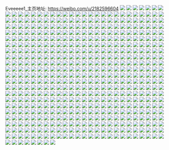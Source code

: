Eveeeee1_主页地址: https://weibo.com/u/2182596604 
![](https://wx4.sinaimg.cn/mw2000/8217c7fcly1h9bpqhl9b9j22c0340u0x.jpg) 
![](https://wx4.sinaimg.cn/mw2000/8217c7fcly1h9bpqik2ogj22c0340hdw.jpg) 
![](https://wx4.sinaimg.cn/mw2000/8217c7fcly1h9bpqje94xj22c0340hdu.jpg) 
![](https://wx4.sinaimg.cn/mw2000/8217c7fcly1h9bpqjxr5aj22c0340kjl.jpg) 
![](https://wx4.sinaimg.cn/mw2000/8217c7fcly1h9bpql15hfj22c0340kjm.jpg) 
![](https://wx4.sinaimg.cn/mw2000/8217c7fcly1h9bpqlycb2j22c0340x6r.jpg) 
![](https://wx4.sinaimg.cn/mw2000/8217c7fcly1h9bpqnger8j22c0340kjp.jpg) 
![](https://wx4.sinaimg.cn/mw2000/8217c7fcly1h9bpqgu8w3j22c0340e82.jpg) 
![](https://wx4.sinaimg.cn/mw2000/8217c7fcly1h9bpqpde6kj22c0340npg.jpg) 
![](https://wx4.sinaimg.cn/mw2000/8217c7fcly1h8xsd39icij22c03404qs.jpg) 
![](https://wx4.sinaimg.cn/mw2000/8217c7fcly1h8xsd6z6n9j22c0340npf.jpg) 
![](https://wx4.sinaimg.cn/mw2000/8217c7fcly1h8xsd4ipt0j22c0340kjo.jpg) 
![](https://wx4.sinaimg.cn/mw2000/8217c7fcly1h8xsd0roz1j22c0340hdv.jpg) 
![](https://wx4.sinaimg.cn/mw2000/8217c7fcly1h8xsd5sv76j22c0340b2c.jpg) 
![](https://wx4.sinaimg.cn/mw2000/8217c7fcly1h8xsd91x4xj22c0340x6r.jpg) 
![](https://wx4.sinaimg.cn/mw2000/8217c7fcly1h8xsdbntwzj22c0340b2b.jpg) 
![](https://wx4.sinaimg.cn/mw2000/8217c7fcly1h8xsdcj7soj22c03404qr.jpg) 
![](https://wx4.sinaimg.cn/mw2000/8217c7fcly1h8xsdafbftj22c0340qv7.jpg) 
![](https://wx4.sinaimg.cn/mw2000/8217c7fcly1h8tax6bm6tj21kw2dcnpd.jpg) 
![](https://wx4.sinaimg.cn/mw2000/8217c7fcly1h8r1m1dzt7j22c0340hdv.jpg) 
![](https://wx4.sinaimg.cn/mw2000/8217c7fcly1h8r1m2ocq4j22c0340hdv.jpg) 
![](https://wx4.sinaimg.cn/mw2000/8217c7fcly1h8r1m3ti0bj22c0340qv7.jpg) 
![](https://wx4.sinaimg.cn/mw2000/8217c7fcly1h8r1m5kt23j22c0340e83.jpg) 
![](https://wx4.sinaimg.cn/mw2000/8217c7fcly1h8r1m6u36tj22c03404qr.jpg) 
![](https://wx4.sinaimg.cn/mw2000/8217c7fcly1h8r1m89wpqj22c0340npf.jpg) 
![](https://wx4.sinaimg.cn/mw2000/8217c7fcly1h8r1m93c68j226x2xmx6q.jpg) 
![](https://wx4.sinaimg.cn/mw2000/8217c7fcly1h8r1lzzg1tj22c03407wj.jpg) 
![](https://wx4.sinaimg.cn/mw2000/8217c7fcly1h8r1mabij2j22c0340npf.jpg) 
![](https://wx4.sinaimg.cn/mw2000/8217c7fcly1h8oheigu97j21o0280x6p.jpg) 
![](https://wx4.sinaimg.cn/mw2000/8217c7fcly1h8ohehtyakj21o0280npd.jpg) 
![](https://wx4.sinaimg.cn/mw2000/8217c7fcly1h8ohej649zj21o0280x6p.jpg) 
![](https://wx4.sinaimg.cn/mw2000/8217c7fcly1h8oheklyexj20wi1yc7tq.jpg) 
![](https://wx4.sinaimg.cn/mw2000/8217c7fcly1h8fda3artwj22c0340npf.jpg) 
![](https://wx4.sinaimg.cn/mw2000/8217c7fcly1h8fda5ohogj22c0340qv8.jpg) 
![](https://wx4.sinaimg.cn/mw2000/8217c7fcly1h8fda78qg9j22c0340u0z.jpg) 
![](https://wx4.sinaimg.cn/mw2000/8217c7fcly1h8fda8aqsfj22c0340npf.jpg) 
![](https://wx4.sinaimg.cn/mw2000/8217c7fcly1h8fda9i45vj22c0340hdv.jpg) 
![](https://wx4.sinaimg.cn/mw2000/8217c7fcly1h8fdaar0q6j22c0340npf.jpg) 
![](https://wx4.sinaimg.cn/mw2000/8217c7fcly1h8fdada848j22c0340qv7.jpg) 
![](https://wx4.sinaimg.cn/mw2000/8217c7fcly1h8fdaeqw27j22c0340u0z.jpg) 
![](https://wx4.sinaimg.cn/mw2000/8217c7fcly1h8fda1zzmdj22c0340e83.jpg) 
![](https://wx4.sinaimg.cn/mw2000/8217c7fcly1h8e2yhtrskj22c0340hdw.jpg) 
![](https://wx4.sinaimg.cn/mw2000/8217c7fcly1h8e2yl3dtyj22c0340x6r.jpg) 
![](https://wx4.sinaimg.cn/mw2000/8217c7fcly1h8e2ypid8tj22c0340e84.jpg) 
![](https://wx4.sinaimg.cn/mw2000/8217c7fcly1h8e2yv0zkuj22c03404qs.jpg) 
![](https://wx4.sinaimg.cn/mw2000/8217c7fcly1h8e2z0op4zj22c03404qs.jpg) 
![](https://wx4.sinaimg.cn/mw2000/8217c7fcly1h8e2z58zstj22c0340e84.jpg) 
![](https://wx4.sinaimg.cn/mw2000/8217c7fcly1h8e2zbiv10j22c03401l0.jpg) 
![](https://wx4.sinaimg.cn/mw2000/8217c7fcly1h8e2zgpnqcj22c0340e84.jpg) 
![](https://wx4.sinaimg.cn/mw2000/8217c7fcly1h8e2xue438j22c0340e84.jpg) 
![](https://wx4.sinaimg.cn/mw2000/8217c7fcly1h8ci6lzmg6j22c03407wk.jpg) 
![](https://wx4.sinaimg.cn/mw2000/8217c7fcly1h8ci6p7cpuj22c0340b2c.jpg) 
![](https://wx4.sinaimg.cn/mw2000/8217c7fcly1h8ci6iem68j22c0340b2c.jpg) 
![](https://wx4.sinaimg.cn/mw2000/8217c7fcly1h8ci6sjtonj22c0340npg.jpg) 
![](https://wx4.sinaimg.cn/mw2000/8217c7fcly1h8ci6vifbzj22c0340kjn.jpg) 
![](https://wx4.sinaimg.cn/mw2000/8217c7fcly1h8ci6ysyz4j22c0340hdw.jpg) 
![](https://wx4.sinaimg.cn/mw2000/8217c7fcly1h8ci71k6d7j22c03401l1.jpg) 
![](https://wx4.sinaimg.cn/mw2000/8217c7fcly1h8ci74d68mj22c0340hdw.jpg) 
![](https://wx4.sinaimg.cn/mw2000/8217c7fcly1h8ci76xuc1j22c03407wl.jpg) 
![](https://wx4.sinaimg.cn/mw2000/8217c7fcly1h89i9omml0j22c0340e83.jpg) 
![](https://wx4.sinaimg.cn/mw2000/8217c7fcly1h89i9poitrj22c0340b2b.jpg) 
![](https://wx4.sinaimg.cn/mw2000/8217c7fcly1h89i9qx1syj22c03401l0.jpg) 
![](https://wx4.sinaimg.cn/mw2000/8217c7fcly1h89i9rx4bgj22c0340npf.jpg) 
![](https://wx4.sinaimg.cn/mw2000/8217c7fcly1h7thai58sfj22c0340e83.jpg) 
![](https://wx4.sinaimg.cn/mw2000/8217c7fcly1h7thalj1m1j22c0340x6r.jpg) 
![](https://wx4.sinaimg.cn/mw2000/8217c7fcly1h7tharnkp1j22c0340b2b.jpg) 
![](https://wx4.sinaimg.cn/mw2000/8217c7fcly1h7thayw2djj22c0340npf.jpg) 
![](https://wx4.sinaimg.cn/mw2000/8217c7fcly1h7thie3jvyj228q2znhdv.jpg) 
![](https://wx4.sinaimg.cn/mw2000/8217c7fcly1h7thb8sm2xj22c0340u10.jpg) 
![](https://wx4.sinaimg.cn/mw2000/8217c7fcly1h7thbb1c8dj22c0340hdv.jpg) 
![](https://wx4.sinaimg.cn/mw2000/8217c7fcly1h7thitwt2sj22c0340kjn.jpg) 
![](https://wx4.sinaimg.cn/mw2000/8217c7fcly1h7thj6xbltj22c0340x6r.jpg) 
![](https://wx4.sinaimg.cn/mw2000/8217c7fcly1h7r3unpul3j22c0340qv7.jpg) 
![](https://wx4.sinaimg.cn/mw2000/8217c7fcly1h7r3uowqkwj22c03407wj.jpg) 
![](https://wx4.sinaimg.cn/mw2000/8217c7fcly1h7r3uqa9wpj22c0340e83.jpg) 
![](https://wx4.sinaimg.cn/mw2000/8217c7fcly1h7r3urgcrpj22c0340kjn.jpg) 
![](https://wx4.sinaimg.cn/mw2000/8217c7fcly1h7r3usnvhjj22c0340b2b.jpg) 
![](https://wx4.sinaimg.cn/mw2000/8217c7fcly1h7r3umfe2dj22c0340u0z.jpg) 
![](https://wx4.sinaimg.cn/mw2000/8217c7fcly1h7r3uu0egoj22c0340qv7.jpg) 
![](https://wx4.sinaimg.cn/mw2000/8217c7fcly1h7r3uv0fifj21wh2k9npe.jpg) 
![](https://wx4.sinaimg.cn/mw2000/8217c7fcly1h7r3uwatxsj22c0340npf.jpg) 
![](https://wx4.sinaimg.cn/mw2000/8217c7fcly1h7o83xib1qj22c03404qq.jpg) 
![](https://wx4.sinaimg.cn/mw2000/8217c7fcly1h7o83z5ia9j22c0340npf.jpg) 
![](https://wx4.sinaimg.cn/mw2000/8217c7fcly1h7o8405d0wj22c0340u0x.jpg) 
![](https://wx4.sinaimg.cn/mw2000/8217c7fcly1h7o841fwv0j22c03404qp.jpg) 
![](https://wx4.sinaimg.cn/mw2000/8217c7fcly1h7o843tbqbj22c0340npd.jpg) 
![](https://wx4.sinaimg.cn/mw2000/8217c7fcly1h7o846zux6j228n340b2c.jpg) 
![](https://wx4.sinaimg.cn/mw2000/8217c7fcly1h7o83w9sfpj22c0340e83.jpg) 
![](https://wx4.sinaimg.cn/mw2000/8217c7fcly1h7o849m8skj22c0340qv5.jpg) 
![](https://wx4.sinaimg.cn/mw2000/8217c7fcly1h7o84axsegj22c0340npe.jpg) 
![](https://wx4.sinaimg.cn/mw2000/8217c7fcly1h7o84ck8zvj22c0340hdu.jpg) 
![](https://wx4.sinaimg.cn/mw2000/8217c7fcly1h7o84duqoqj22c0340kjm.jpg) 
![](https://wx4.sinaimg.cn/mw2000/8217c7fcly1h7o84fbnogj22c03401ky.jpg) 
![](https://wx4.sinaimg.cn/mw2000/8217c7fcly1h7o84gvulsj22c03401kz.jpg) 
![](https://wx4.sinaimg.cn/mw2000/8217c7fcly1h7hybajzldj22c0340qv6.jpg) 
![](https://wx4.sinaimg.cn/mw2000/8217c7fcly1h7hybctd0vj22c03404qs.jpg) 
![](https://wx4.sinaimg.cn/mw2000/8217c7fcly1h7hybezieej22c03401ky.jpg) 
![](https://wx4.sinaimg.cn/mw2000/8217c7fcly1h7hyb7xi0fj23402c0e82.jpg) 
![](https://wx4.sinaimg.cn/mw2000/8217c7fcly1h7hybm04nij22c0340npf.jpg) 
![](https://wx4.sinaimg.cn/mw2000/8217c7fcly1h7hyboiywqj22c03401kz.jpg) 
![](https://wx4.sinaimg.cn/mw2000/8217c7fcly1h7hybqsei4j22c0340x6p.jpg) 
![](https://wx4.sinaimg.cn/mw2000/8217c7fcly1h7einjzxc2j22c0340qv5.jpg) 
![](https://wx4.sinaimg.cn/mw2000/8217c7fcly1h7einmmu9kj22c0340kjo.jpg) 
![](https://wx4.sinaimg.cn/mw2000/8217c7fcly1h7einq932ij22c03401l1.jpg) 
![](https://wx4.sinaimg.cn/mw2000/8217c7fcly1h7einu0w2cj22c0340kjo.jpg) 
![](https://wx4.sinaimg.cn/mw2000/8217c7fcly1h7einxfm7zj22c0340qv5.jpg) 
![](https://wx4.sinaimg.cn/mw2000/8217c7fcly1h7einzwlsjj22c0340x6p.jpg) 
![](https://wx4.sinaimg.cn/mw2000/8217c7fcly1h7eio46j3lj22c0340x6p.jpg) 
![](https://wx4.sinaimg.cn/mw2000/8217c7fcly1h7eio6wp6xj22c0340npg.jpg) 
![](https://wx4.sinaimg.cn/mw2000/8217c7fcly1h7eio8vu1gj22c0340npg.jpg) 
![](https://wx4.sinaimg.cn/mw2000/8217c7fcly1h79s2z9rrtj22c0340b2a.jpg) 
![](https://wx4.sinaimg.cn/mw2000/8217c7fcly1h79s30cxgvj22c0340wo2.jpg) 
![](https://wx4.sinaimg.cn/mw2000/8217c7fcly1h79s31d7uwj22c0340x6p.jpg) 
![](https://wx4.sinaimg.cn/mw2000/8217c7fcly1h79s2xpy82j22c0340kjl.jpg) 
![](https://wx4.sinaimg.cn/mw2000/8217c7fcly1h79s32b8dgj22c0340h80.jpg) 
![](https://wx4.sinaimg.cn/mw2000/8217c7fcly1h79s33f4kqj22c0340kad.jpg) 
![](https://wx4.sinaimg.cn/mw2000/8217c7fcly1h79s34kkisj22c0340e82.jpg) 
![](https://wx4.sinaimg.cn/mw2000/8217c7fcly1h79s35qr3qj22c0340kbh.jpg) 
![](https://wx4.sinaimg.cn/mw2000/8217c7fcly1h79s36ow8wj22c0340h21.jpg) 
![](https://wx4.sinaimg.cn/mw2000/8217c7fcly1h77gq9gwa2j22c0340b29.jpg) 
![](https://wx4.sinaimg.cn/mw2000/8217c7fcly1h77gqb6cxzj22c0340e82.jpg) 
![](https://wx4.sinaimg.cn/mw2000/8217c7fcly1h77gqd7i69j22c0340qv6.jpg) 
![](https://wx4.sinaimg.cn/mw2000/8217c7fcly1h77gqg40d7j22c0340x6r.jpg) 
![](https://wx4.sinaimg.cn/mw2000/8217c7fcly1h77gqj25uqj22c03404qq.jpg) 
![](https://wx4.sinaimg.cn/mw2000/8217c7fcly1h77gq7k781j22c0340kjl.jpg) 
![](https://wx4.sinaimg.cn/mw2000/8217c7fcly1h77gql48emj22c0340hdv.jpg) 
![](https://wx4.sinaimg.cn/mw2000/8217c7fcly1h77gqp8frwj22c0340x6t.jpg) 
![](https://wx4.sinaimg.cn/mw2000/8217c7fcly1h77gqrpip0j22c03401ky.jpg) 
![](https://wx4.sinaimg.cn/mw2000/8217c7fcly1h72vjpm96hj22c03407wh.jpg) 
![](https://wx4.sinaimg.cn/mw2000/8217c7fcly1h72vjraxm2j22c0340u0x.jpg) 
![](https://wx4.sinaimg.cn/mw2000/8217c7fcly1h72vjsmz47j22c0340kjl.jpg) 
![](https://wx4.sinaimg.cn/mw2000/8217c7fcly1h72vju1ru0j22c0340e81.jpg) 
![](https://wx4.sinaimg.cn/mw2000/8217c7fcly1h72vjvztvfj22c03401l0.jpg) 
![](https://wx4.sinaimg.cn/mw2000/8217c7fcly1h72vjxtzmsj22c03404qs.jpg) 
![](https://wx4.sinaimg.cn/mw2000/8217c7fcly1h72vk0gmtij22c0340npf.jpg) 
![](https://wx4.sinaimg.cn/mw2000/8217c7fcly1h72vk3iwzuj22c03401l0.jpg) 
![](https://wx4.sinaimg.cn/mw2000/8217c7fcly1h72vjobp63j22c0340qv7.jpg) 
![](https://wx4.sinaimg.cn/mw2000/8217c7fcly1h6z8gtnj0aj21601k07a7.jpg) 
![](https://wx4.sinaimg.cn/mw2000/8217c7fcly1h6z8gu23n7j22c03401kx.jpg) 
![](https://wx4.sinaimg.cn/mw2000/8217c7fcly1h6z8guw90mj22c0340gqn.jpg) 
![](https://wx4.sinaimg.cn/mw2000/8217c7fcly1h6z8gvwxdyj22c0340npd.jpg) 
![](https://wx4.sinaimg.cn/mw2000/8217c7fcly1h6z8gvdrc7j22c0340b29.jpg) 
![](https://wx4.sinaimg.cn/mw2000/8217c7fcly1h6z8gwnawhj22c03407wi.jpg) 
![](https://wx4.sinaimg.cn/mw2000/8217c7fcly1h6z8gugbrhj22c0340k10.jpg) 
![](https://wx4.sinaimg.cn/mw2000/8217c7fcly1h6z8gtdbc0j22c0340e81.jpg) 
![](https://wx4.sinaimg.cn/mw2000/8217c7fcly1h6z8gx7z4zj22c0340e81.jpg) 
![](https://wx4.sinaimg.cn/mw2000/8217c7fcly1h6y4gs4v2jj22c0340qv5.jpg) 
![](https://wx4.sinaimg.cn/mw2000/8217c7fcly1h6y4gsu9rpj22c0340e81.jpg) 
![](https://wx4.sinaimg.cn/mw2000/8217c7fcly1h6y4gtmh9vj22c03407wi.jpg) 
![](https://wx4.sinaimg.cn/mw2000/8217c7fcly1h6y4gu6xs4j22c03404qq.jpg) 
![](https://wx4.sinaimg.cn/mw2000/8217c7fcly1h6y4guocltj22c0340gx3.jpg) 
![](https://wx4.sinaimg.cn/mw2000/8217c7fcly1h6y4gvb7faj23402c0ar0.jpg) 
![](https://wx4.sinaimg.cn/mw2000/8217c7fcly1h6y4gvrr6tj21971zu1kx.jpg) 
![](https://wx4.sinaimg.cn/mw2000/8217c7fcly1h6y4grkmxuj22c0340dw2.jpg) 
![](https://wx4.sinaimg.cn/mw2000/8217c7fcly1h6y4gw03nqj21b51qtq48.jpg) 
![](https://wx4.sinaimg.cn/mw2000/8217c7fcly1h6unh3t6vzj22c0340kjn.jpg) 
![](https://wx4.sinaimg.cn/mw2000/8217c7fcly1h6unh4z3ebj22c0340b2b.jpg) 
![](https://wx4.sinaimg.cn/mw2000/8217c7fcly1h6ungwxhexj22c0340qv6.jpg) 
![](https://wx4.sinaimg.cn/mw2000/8217c7fcly1h6unh0654lj22c0340b0r.jpg) 
![](https://wx4.sinaimg.cn/mw2000/8217c7fcly1h6ungvu33kj23402c04qp.jpg) 
![](https://wx4.sinaimg.cn/mw2000/8217c7fcly1h6unh1813fj22c0340hdv.jpg) 
![](https://wx4.sinaimg.cn/mw2000/8217c7fcly1h6ungxw2q8j23402c0hdu.jpg) 
![](https://wx4.sinaimg.cn/mw2000/8217c7fcly1h6ungz2u2wj22c03404qr.jpg) 
![](https://wx4.sinaimg.cn/mw2000/8217c7fcly1h6unh2fmtxj22c0340e83.jpg) 
![](https://wx4.sinaimg.cn/mw2000/8217c7fcly1h6tpa2lqc0j22c03407wj.jpg) 
![](https://wx4.sinaimg.cn/mw2000/8217c7fcly1h6tpa0h50dj22c0340n2f.jpg) 
![](https://wx4.sinaimg.cn/mw2000/8217c7fcly1h6tpa5hbwtj22c0340u0z.jpg) 
![](https://wx4.sinaimg.cn/mw2000/8217c7fcly1h6tpa779nij22c0340gyp.jpg) 
![](https://wx4.sinaimg.cn/mw2000/8217c7fcly1h6tpa98uvwj22c0340e83.jpg) 
![](https://wx4.sinaimg.cn/mw2000/8217c7fcly1h6tpabm4ipj23402c0gxf.jpg) 
![](https://wx4.sinaimg.cn/mw2000/8217c7fcly1h6s7zn23lij213v1hhn37.jpg) 
![](https://wx4.sinaimg.cn/mw2000/8217c7fcly1h6s7zn9vl3j214c1h475d.jpg) 
![](https://wx4.sinaimg.cn/mw2000/8217c7fcly1h6s7znhjhgj21cd0yj0vf.jpg) 
![](https://wx4.sinaimg.cn/mw2000/8217c7fcly1h6s7zno1d5j21hg13vq4r.jpg) 
![](https://wx4.sinaimg.cn/mw2000/8217c7fcly1h6r7kmhmdzj22c0340e81.jpg) 
![](https://wx4.sinaimg.cn/mw2000/8217c7fcly1h6r7kn9qsij22c0340e2y.jpg) 
![](https://wx4.sinaimg.cn/mw2000/8217c7fcly1h6r7koegnwj22c0340hdv.jpg) 
![](https://wx4.sinaimg.cn/mw2000/8217c7fcly1h6r7kp1wgnj225g2v94qp.jpg) 
![](https://wx4.sinaimg.cn/mw2000/8217c7fcly1h6r7kqka9jj22c0340kjl.jpg) 
![](https://wx4.sinaimg.cn/mw2000/8217c7fcly1h6r7kpqq4uj22c0340tby.jpg) 
![](https://wx4.sinaimg.cn/mw2000/8217c7fcly1h6r7klcgufj23402c0x6p.jpg) 
![](https://wx4.sinaimg.cn/mw2000/8217c7fcly1h6r7kr54q2j22c0340n2p.jpg) 
![](https://wx4.sinaimg.cn/mw2000/8217c7fcly1h6r7krtfvbj22c0340npd.jpg) 
![](https://wx4.sinaimg.cn/mw2000/8217c7fcly1h6q1z13rj9j22c03401ja.jpg) 
![](https://wx4.sinaimg.cn/mw2000/8217c7fcly1h6q1z2zcizj22c0340kjl.jpg) 
![](https://wx4.sinaimg.cn/mw2000/8217c7fcly1h6q1z41rlcj22c03401kx.jpg) 
![](https://wx4.sinaimg.cn/mw2000/8217c7fcly1h6q1yznh37j22c03404qr.jpg) 
![](https://wx4.sinaimg.cn/mw2000/8217c7fcly1h6q1z6oa1zj22c0340hdt.jpg) 
![](https://wx4.sinaimg.cn/mw2000/8217c7fcly1h6q1z8ij61j22c03407wh.jpg) 
![](https://wx4.sinaimg.cn/mw2000/8217c7fcly1h6q1z9l51vj22c03404qp.jpg) 
![](https://wx4.sinaimg.cn/mw2000/8217c7fcly1h6q1zcsit0j22c03401l0.jpg) 
![](https://wx4.sinaimg.cn/mw2000/8217c7fcly1h6oyjuqm1tj22c03407wi.jpg) 
![](https://wx4.sinaimg.cn/mw2000/8217c7fcly1h6oyjv9xt2j22c0340e81.jpg) 
![](https://wx4.sinaimg.cn/mw2000/8217c7fcly1h6oyjwd8hhj22c0340e83.jpg) 
![](https://wx4.sinaimg.cn/mw2000/8217c7fcly1h6oyjtsl60j22c0340u0y.jpg) 
![](https://wx4.sinaimg.cn/mw2000/8217c7fcly1h6oyjx4kguj22c0340b2a.jpg) 
![](https://wx4.sinaimg.cn/mw2000/8217c7fcly1h6oyjy4ugij22c0340qv7.jpg) 
![](https://wx4.sinaimg.cn/mw2000/8217c7fcly1h6oyjyxkhkj22c03401kx.jpg) 
![](https://wx4.sinaimg.cn/mw2000/8217c7fcly1h6oyjzlya9j22c0340u0x.jpg) 
![](https://wx4.sinaimg.cn/mw2000/8217c7fcly1h6oyk0dd0dj22c0340aok.jpg) 
![](https://wx4.sinaimg.cn/mw2000/8217c7fcly1h6m7ok29g3j214u36c7wh.jpg) 
![](https://wx4.sinaimg.cn/mw2000/8217c7fcly1h6m7oo64rrj21f336cgot.jpg) 
![](https://wx4.sinaimg.cn/mw2000/8217c7fcly1h6m7oi2gl4j22ye36c4f4.jpg) 
![](https://wx4.sinaimg.cn/mw2000/8217c7fcly1h6m7oq56fij20uk3tojve.jpg) 
![](https://wx4.sinaimg.cn/mw2000/8217c7fcly1h6m7ovy8jej21ej36ckjl.jpg) 
![](https://wx4.sinaimg.cn/mw2000/8217c7fcly1h6m7oychn4j21vp36cdjc.jpg) 
![](https://wx4.sinaimg.cn/mw2000/8217c7fcly1h6leenf0v0j21kw2dck3x.jpg) 
![](https://wx4.sinaimg.cn/mw2000/8217c7fcly1h6leemu95yj21kw2dc7d2.jpg) 
![](https://wx4.sinaimg.cn/mw2000/8217c7fcly1h6leelxfk6j21kw2dc7hv.jpg) 
![](https://wx4.sinaimg.cn/mw2000/8217c7fcly1h6leenutk4j21kw2dcdo7.jpg) 
![](https://wx4.sinaimg.cn/mw2000/8217c7fcly1h6leemekwej21kw2dc7fy.jpg) 
![](https://wx4.sinaimg.cn/mw2000/8217c7fcly1h6leeoa2ijj21kw2dchdt.jpg) 
![](https://wx4.sinaimg.cn/mw2000/8217c7fcly1h6leeozu6kj21kw2dcu0x.jpg) 
![](https://wx4.sinaimg.cn/mw2000/8217c7fcly1h6leelav0wj21kw2dchdt.jpg) 
![](https://wx4.sinaimg.cn/mw2000/8217c7fcly1h6leepq1o2j21kw2dckjl.jpg) 
![](https://wx4.sinaimg.cn/mw2000/8217c7fcly1h6hlgn3wnyj22c0340qsq.jpg) 
![](https://wx4.sinaimg.cn/mw2000/8217c7fcly1h6hlgs01v5j22c03404qp.jpg) 
![](https://wx4.sinaimg.cn/mw2000/8217c7fcly1h6hlgtwkytj22c03407wj.jpg) 
![](https://wx4.sinaimg.cn/mw2000/8217c7fcly1h6hlgvsi46j22c0340u0y.jpg) 
![](https://wx4.sinaimg.cn/mw2000/8217c7fcly1h6hlgkq35ij22c0340qnl.jpg) 
![](https://wx4.sinaimg.cn/mw2000/8217c7fcly1h6hlgpm5afj22c0340tnw.jpg) 
![](https://wx4.sinaimg.cn/mw2000/8217c7fcly1h6hlgxnw8fj22c0340kjn.jpg) 
![](https://wx4.sinaimg.cn/mw2000/8217c7fcly1h6hlgzovunj22c0340kjn.jpg) 
![](https://wx4.sinaimg.cn/mw2000/8217c7fcly1h6hlh1wiynj21ux2h9x4c.jpg) 
![](https://wx4.sinaimg.cn/mw2000/8217c7fcly1h6gp7eklpfj22c03407wh.jpg) 
![](https://wx4.sinaimg.cn/mw2000/8217c7fcly1h6gp7fqgcvj22c0340npf.jpg) 
![](https://wx4.sinaimg.cn/mw2000/8217c7fcly1h6gp7hkmdyj22c0340b29.jpg) 
![](https://wx4.sinaimg.cn/mw2000/8217c7fcly1h6gp7jpmxcj22c0340b2c.jpg) 
![](https://wx4.sinaimg.cn/mw2000/8217c7fcly1h6gp7ltk3nj22c0340e82.jpg) 
![](https://wx4.sinaimg.cn/mw2000/8217c7fcly1h6gp7n9mynj22c0340kjl.jpg) 
![](https://wx4.sinaimg.cn/mw2000/8217c7fcly1h6gp7dex79j22c03404qs.jpg) 
![](https://wx4.sinaimg.cn/mw2000/8217c7fcly1h6gp7rbft3j22c03407wi.jpg) 
![](https://wx4.sinaimg.cn/mw2000/8217c7fcly1h6gp7oucorj22c03401l0.jpg) 
![](https://wx4.sinaimg.cn/mw2000/8217c7fcly1h6fng3wsvsj22c03407wh.jpg) 
![](https://wx4.sinaimg.cn/mw2000/8217c7fcly1h6fng5kt42j22c03401js.jpg) 
![](https://wx4.sinaimg.cn/mw2000/8217c7fcly1h6fng7p5prj22c0340hdt.jpg) 
![](https://wx4.sinaimg.cn/mw2000/8217c7fcly1h6fng2jbclj22c0340e81.jpg) 
![](https://wx4.sinaimg.cn/mw2000/8217c7fcly1h6c9n2ze0yj22c03404qr.jpg) 
![](https://wx4.sinaimg.cn/mw2000/8217c7fcly1h6c9n7s2aqj22c0340u10.jpg) 
![](https://wx4.sinaimg.cn/mw2000/8217c7fcly1h6c9na408qj22c0340b2a.jpg) 
![](https://wx4.sinaimg.cn/mw2000/8217c7fcly1h6c9ncku0cj226k2wrkjn.jpg) 
![](https://wx4.sinaimg.cn/mw2000/8217c7fcly1h6c9nehg3bj22c0340npe.jpg) 
![](https://wx4.sinaimg.cn/mw2000/8217c7fcly1h6c9n13bgrj21v72hlqv5.jpg) 
![](https://wx4.sinaimg.cn/mw2000/8217c7fcly1h6c9nh23puj22c0340qv7.jpg) 
![](https://wx4.sinaimg.cn/mw2000/8217c7fcly1h6c9nidtdbj21r42c6hdt.jpg) 
![](https://wx4.sinaimg.cn/mw2000/8217c7fcly1h6b6mqrkkhj23402c0e81.jpg) 
![](https://wx4.sinaimg.cn/mw2000/8217c7fcly1h6b6moutvtj23402c0u0x.jpg) 
![](https://wx4.sinaimg.cn/mw2000/8217c7fcly1h6b6msqsjnj23402c0475.jpg) 
![](https://wx4.sinaimg.cn/mw2000/8217c7fcly1h6b6mue2kzj23402c0kjm.jpg) 
![](https://wx4.sinaimg.cn/mw2000/8217c7fcly1h6b6mvx4x2j23402c0dni.jpg) 
![](https://wx4.sinaimg.cn/mw2000/8217c7fcly1h6b6mxmj7vj23402c0u0y.jpg) 
![](https://wx4.sinaimg.cn/mw2000/8217c7fcly1h6705f44ddj21o0280th8.jpg) 
![](https://wx4.sinaimg.cn/mw2000/8217c7fcly1h6705fkm0wj21o0280tqt.jpg) 
![](https://wx4.sinaimg.cn/mw2000/8217c7fcly1h6705epw84j21o0280k7i.jpg) 
![](https://wx4.sinaimg.cn/mw2000/8217c7fcly1h64557avtej22c03401ky.jpg) 
![](https://wx4.sinaimg.cn/mw2000/8217c7fcly1h64555697lj22c0340npf.jpg) 
![](https://wx4.sinaimg.cn/mw2000/8217c7fcly1h64558zbtej22c03407wi.jpg) 
![](https://wx4.sinaimg.cn/mw2000/8217c7fcly1h6455aaj0mj22c0340dmc.jpg) 
![](https://wx4.sinaimg.cn/mw2000/8217c7fcly1h6455fpo0kj22c0340hdu.jpg) 
![](https://wx4.sinaimg.cn/mw2000/8217c7fcly1h6455h5646j22c0340qv5.jpg) 
![](https://wx4.sinaimg.cn/mw2000/8217c7fcly1h6455ipfqbj228k2zfu0y.jpg) 
![](https://wx4.sinaimg.cn/mw2000/8217c7fcly1h6455kq8voj22c03407e3.jpg) 
![](https://wx4.sinaimg.cn/mw2000/8217c7fcly1h62z024vrfj22c0340tfq.jpg) 
![](https://wx4.sinaimg.cn/mw2000/8217c7fcly1h62z03385sj22c0340ngk.jpg) 
![](https://wx4.sinaimg.cn/mw2000/8217c7fcly1h62z03myikj22c0340b29.jpg) 
![](https://wx4.sinaimg.cn/mw2000/8217c7fcly1h62z04ba7mj228i2zcx6p.jpg) 
![](https://wx4.sinaimg.cn/mw2000/8217c7fcly1h62z05ua9tj22c0340hdv.jpg) 
![](https://wx4.sinaimg.cn/mw2000/8217c7fcly1h62z07sl69j22c03407wi.jpg) 
![](https://wx4.sinaimg.cn/mw2000/8217c7fcly1h62z08hjbpj22c0340u0x.jpg) 
![](https://wx4.sinaimg.cn/mw2000/8217c7fcly1h62z06w87jj22c0340nhq.jpg) 
![](https://wx4.sinaimg.cn/mw2000/8217c7fcly1h62z0988puj22c03404qq.jpg) 
![](https://wx4.sinaimg.cn/mw2000/8217c7fcly1h5tum56qxaj22c0340npf.jpg) 
![](https://wx4.sinaimg.cn/mw2000/8217c7fcly1h5tum65fupj22c03404qp.jpg) 
![](https://wx4.sinaimg.cn/mw2000/8217c7fcly1h5tum8anu3j22c0340kjo.jpg) 
![](https://wx4.sinaimg.cn/mw2000/8217c7fcly1h5tum8zqovj22c0340b29.jpg) 
![](https://wx4.sinaimg.cn/mw2000/8217c7fcly1h5tumcaavqj22c0340e81.jpg) 
![](https://wx4.sinaimg.cn/mw2000/8217c7fcly1h5tumdkk7aj22c0340x6q.jpg) 
![](https://wx4.sinaimg.cn/mw2000/8217c7fcly1h5tumefw2nj21dk2ba7wh.jpg) 
![](https://wx4.sinaimg.cn/mw2000/8217c7fcly1h5tumfjkf3j23402c0hdt.jpg) 
![](https://wx4.sinaimg.cn/mw2000/8217c7fcly1h5mv3c0sqpj22c0340npf.jpg) 
![](https://wx4.sinaimg.cn/mw2000/8217c7fcly1h5mv3e2lkpj228c2z41l0.jpg) 
![](https://wx4.sinaimg.cn/mw2000/8217c7fcly1h5mv3fjedtj22c0340hdw.jpg) 
![](https://wx4.sinaimg.cn/mw2000/8217c7fcly1h5mv3gg8xvj21sc2dshdu.jpg) 
![](https://wx4.sinaimg.cn/mw2000/8217c7fcly1h5mv3io9qtj22c0340npf.jpg) 
![](https://wx4.sinaimg.cn/mw2000/8217c7fcly1h5mv3kgwhqj22c0340hdv.jpg) 
![](https://wx4.sinaimg.cn/mw2000/8217c7fcly1h5mv3lqk82j22c0340qv7.jpg) 
![](https://wx4.sinaimg.cn/mw2000/8217c7fcly1h5mv3arg4aj22c0340hdv.jpg) 
![](https://wx4.sinaimg.cn/mw2000/8217c7fcly1h5lnr3jnzaj22c03404qq.jpg) 
![](https://wx4.sinaimg.cn/mw2000/8217c7fcly1h5lnr4rckuj22c03407wi.jpg) 
![](https://wx4.sinaimg.cn/mw2000/8217c7fcly1h5lnr60ymsj22c03407wi.jpg) 
![](https://wx4.sinaimg.cn/mw2000/8217c7fcly1h5lnr75mytj22c0340kjm.jpg) 
![](https://wx4.sinaimg.cn/mw2000/8217c7fcly1h5lnr8nm6vj22c0340kjm.jpg) 
![](https://wx4.sinaimg.cn/mw2000/8217c7fcly1h5lnrah1auj22c0340u0y.jpg) 
![](https://wx4.sinaimg.cn/mw2000/8217c7fcly1h5lnr2llq1j21be0wqncr.jpg) 
![](https://wx4.sinaimg.cn/mw2000/8217c7fcly1h5lnrbgszuj22c03401ky.jpg) 
![](https://wx4.sinaimg.cn/mw2000/8217c7fcly1h5lnrcwnfhj22c03401kz.jpg) 
![](https://wx4.sinaimg.cn/mw2000/8217c7fcly1h5jy4h40rzj20wi0i2q4d.jpg) 
![](https://wx4.sinaimg.cn/mw2000/8217c7fcly1h5jy4gts90j23402c0kjl.jpg) 
![](https://wx4.sinaimg.cn/mw2000/8217c7fcly1h5jy4kyy98j23402c0hdu.jpg) 
![](https://wx4.sinaimg.cn/mw2000/8217c7fcly1h5jy4lfmd3j20wi0ij42l.jpg) 
![](https://wx4.sinaimg.cn/mw2000/8217c7fcly1h5jy4ls39sj20wi0i2jtn.jpg) 
![](https://wx4.sinaimg.cn/mw2000/8217c7fcly1h5jy4n2m7lj20u01hcdiz.jpg) 
![](https://wx4.sinaimg.cn/mw2000/8217c7fcly1h5gys30v3hj22c0340u0y.jpg) 
![](https://wx4.sinaimg.cn/mw2000/8217c7fcly1h5gyro1gxaj22c0340qv6.jpg) 
![](https://wx4.sinaimg.cn/mw2000/8217c7fcly1h5gyrvlxi0j23402c0u0y.jpg) 
![](https://wx4.sinaimg.cn/mw2000/8217c7fcly1h5gyrzclfaj22c03404qs.jpg) 
![](https://wx4.sinaimg.cn/mw2000/8217c7fcly1h5gysbd9ojj22c03401kz.jpg) 
![](https://wx4.sinaimg.cn/mw2000/8217c7fcly1h5gyrxg8sij22c0340e81.jpg) 
![](https://wx4.sinaimg.cn/mw2000/8217c7fcly1h5gyrhqdz9j22c0340x6q.jpg) 
![](https://wx4.sinaimg.cn/mw2000/8217c7fcly1h5gys18ytcj22c0340kjl.jpg) 
![](https://wx4.sinaimg.cn/mw2000/8217c7fcly1h5gys8c21pj22c0340u0y.jpg) 
![](https://wx4.sinaimg.cn/mw2000/8217c7fcly1h5f9xhr65nj21o0280u0x.jpg) 
![](https://wx4.sinaimg.cn/mw2000/8217c7fcly1h5f9xj6b55j21o02807wi.jpg) 
![](https://wx4.sinaimg.cn/mw2000/8217c7fcly1h5f9xgk8ecj21o0280qv5.jpg) 
![](https://wx4.sinaimg.cn/mw2000/8217c7fcly1h5b80g5vtsj22c0340qv7.jpg) 
![](https://wx4.sinaimg.cn/mw2000/8217c7fcly1h5b80i69q4j22c0340u0z.jpg) 
![](https://wx4.sinaimg.cn/mw2000/8217c7fcly1h5b80jtrzej22c0340u0z.jpg) 
![](https://wx4.sinaimg.cn/mw2000/8217c7fcly1h5b80l37x7j22c0340qv7.jpg) 
![](https://wx4.sinaimg.cn/mw2000/8217c7fcly1h5b80lo7m1j20wi171dz1.jpg) 
![](https://wx4.sinaimg.cn/mw2000/8217c7fcly1h5b80mcpdlj20wi16z4in.jpg) 
![](https://wx4.sinaimg.cn/mw2000/8217c7fcly1h5b80nhitcj22c0340qv7.jpg) 
![](https://wx4.sinaimg.cn/mw2000/8217c7fcly1h5b80ee5wuj22c0340kjo.jpg) 
![](https://wx4.sinaimg.cn/mw2000/8217c7fcly1h5b80padjqj22c0340e84.jpg) 
![](https://wx4.sinaimg.cn/mw2000/8217c7fcly1h57v2obkosj20m913rwvw.jpg) 
![](https://wx4.sinaimg.cn/mw2000/8217c7fcly1h57v2oy7soj23402c0b29.jpg) 
![](https://wx4.sinaimg.cn/mw2000/8217c7fcly1h57v2pqndlj22fc21mqv6.jpg) 
![](https://wx4.sinaimg.cn/mw2000/8217c7fcly1h57v2qea92j23402c0e81.jpg) 
![](https://wx4.sinaimg.cn/mw2000/8217c7fcly1h57v2spracj22c0340x6r.jpg) 
![](https://wx4.sinaimg.cn/mw2000/8217c7fcly1h57v2tezb8j23402c0e81.jpg) 
![](https://wx4.sinaimg.cn/mw2000/8217c7fcly1h57v2v9u1dj22c0340x6s.jpg) 
![](https://wx4.sinaimg.cn/mw2000/8217c7fcly1h57v2w69rfj22c0340u0x.jpg) 
![](https://wx4.sinaimg.cn/mw2000/8217c7fcly1h57v2nqt4tj21v72hlu0y.jpg) 
![](https://wx4.sinaimg.cn/mw2000/8217c7fcly1h56egdlzqtj22to2c07wj.jpg) 
![](https://wx4.sinaimg.cn/mw2000/8217c7fcly1h56egbryqqj22c0340e83.jpg) 
![](https://wx4.sinaimg.cn/mw2000/8217c7fcly1h56egck0t6j22c0340x6p.jpg) 
![](https://wx4.sinaimg.cn/mw2000/8217c7fcly1h56egep989j22c0340x6q.jpg) 
![](https://wx4.sinaimg.cn/mw2000/8217c7fcly1h56egk8ncsj23402c0x6r.jpg) 
![](https://wx4.sinaimg.cn/mw2000/8217c7fcly1h56egft564j22c0340u0y.jpg) 
![](https://wx4.sinaimg.cn/mw2000/8217c7fcly1h56eghvdscj22c0340npd.jpg) 
![](https://wx4.sinaimg.cn/mw2000/8217c7fcly1h56eggv2hkj22c03407wj.jpg) 
![](https://wx4.sinaimg.cn/mw2000/8217c7fcly1h56egiu1rdj21qv2btx6p.jpg) 
![](https://wx4.sinaimg.cn/mw2000/8217c7fcly1h5366cryq5j223a2see82.jpg) 
![](https://wx4.sinaimg.cn/mw2000/8217c7fcly1h5366dtexdj21gn1y7qv5.jpg) 
![](https://wx4.sinaimg.cn/mw2000/8217c7fcly1h5366f8q2hj22c0340u0z.jpg) 
![](https://wx4.sinaimg.cn/mw2000/8217c7fcly1h5366fzeqkj2280284u0x.jpg) 
![](https://wx4.sinaimg.cn/mw2000/8217c7fcly1h5366h2toij22c0340qv6.jpg) 
![](https://wx4.sinaimg.cn/mw2000/8217c7fcly1h5366ih1qmj22c0340u0y.jpg) 
![](https://wx4.sinaimg.cn/mw2000/8217c7fcly1h5366k8qxfj22c0340hdv.jpg) 
![](https://wx4.sinaimg.cn/mw2000/8217c7fcly1h5366m0fzij229x3194qr.jpg) 
![](https://wx4.sinaimg.cn/mw2000/8217c7fcly1h5366o4g8dj22c0340hdv.jpg) 
![](https://wx4.sinaimg.cn/mw2000/8217c7fcly1h51zoanw1kj22c0340u0z.jpg) 
![](https://wx4.sinaimg.cn/mw2000/8217c7fcly1h51zocxy81j22c0340e83.jpg) 
![](https://wx4.sinaimg.cn/mw2000/8217c7fcly1h51zoedpckj22c0340qv7.jpg) 
![](https://wx4.sinaimg.cn/mw2000/8217c7fcly1h51zogpxm8j22c03407wk.jpg) 
![](https://wx4.sinaimg.cn/mw2000/8217c7fcly1h51zoiitcij23402c0e84.jpg) 
![](https://wx4.sinaimg.cn/mw2000/8217c7fcly1h51zo8w71qj22c03404qs.jpg) 
![](https://wx4.sinaimg.cn/mw2000/8217c7fcly1h51zokf4ssj22c0340000.jpg) 
![](https://wx4.sinaimg.cn/mw2000/8217c7fcly1h51zomqp0tj22c0340b2c.jpg) 
![](https://wx4.sinaimg.cn/mw2000/8217c7fcly1h51zoouwpoj22c03407wk.jpg) 
![](https://wx4.sinaimg.cn/mw2000/8217c7fcly1h50u2emar9j23402c0x6r.jpg) 
![](https://wx4.sinaimg.cn/mw2000/8217c7fcly1h50u2fuz2ej23402c0kjn.jpg) 
![](https://wx4.sinaimg.cn/mw2000/8217c7fcly1h50u2hh1s1j22c0340b2c.jpg) 
![](https://wx4.sinaimg.cn/mw2000/8217c7fcly1h50u2ievyuj228s2zpe82.jpg) 
![](https://wx4.sinaimg.cn/mw2000/8217c7fcly1h50u2jfd86j22c0340x6q.jpg) 
![](https://wx4.sinaimg.cn/mw2000/8217c7fcly1h50u2kqhq6j23402c0hdv.jpg) 
![](https://wx4.sinaimg.cn/mw2000/8217c7fcly1h50u2onz2zj23402c0qv7.jpg) 
![](https://wx4.sinaimg.cn/mw2000/8217c7fcly1h50u2m10s5j23402c07wi.jpg) 
![](https://wx4.sinaimg.cn/mw2000/8217c7fcly1h50u2cu7s7j23402c0hdv.jpg) 
![](https://wx4.sinaimg.cn/mw2000/8217c7fcly1h4zq7xf908j22c0340hdv.jpg) 
![](https://wx4.sinaimg.cn/mw2000/8217c7fcly1h4zq7w0em9j23402c0npf.jpg) 
![](https://wx4.sinaimg.cn/mw2000/8217c7fcly1h4zq7yl5xnj22c0340npf.jpg) 
![](https://wx4.sinaimg.cn/mw2000/8217c7fcly1h4zq7zrfinj22c03407wj.jpg) 
![](https://wx4.sinaimg.cn/mw2000/8217c7fcly1h4zq812ekqj22c0340e83.jpg) 
![](https://wx4.sinaimg.cn/mw2000/8217c7fcly1h4zq82gfqij22c0340hdw.jpg) 
![](https://wx4.sinaimg.cn/mw2000/8217c7fcly1h4yghzkqfhj23402c0b2a.jpg) 
![](https://wx4.sinaimg.cn/mw2000/8217c7fcly1h4yghzwmfrj20wi0widol.jpg) 
![](https://wx4.sinaimg.cn/mw2000/8217c7fcly1h4yghyjswij23402c0npe.jpg) 
![](https://wx4.sinaimg.cn/mw2000/8217c7fcly1h4ygi11nulj22c0340qv6.jpg) 
![](https://wx4.sinaimg.cn/mw2000/8217c7fcly1h4ygi1zwn8j23402c0hdu.jpg) 
![](https://wx4.sinaimg.cn/mw2000/8217c7fcly1h4ygi2rtezj22c0340npe.jpg) 
![](https://wx4.sinaimg.cn/mw2000/8217c7fcly1h4ygi3moaxj22c0340x6q.jpg) 
![](https://wx4.sinaimg.cn/mw2000/8217c7fcly1h4ygi4z19jj23402c0npe.jpg) 
![](https://wx4.sinaimg.cn/mw2000/8217c7fcly1h4ygi6e99sj22c0340x6q.jpg) 
![](https://wx4.sinaimg.cn/mw2000/8217c7fcly1h4squzodzvj23402c0b2a.jpg) 
![](https://wx4.sinaimg.cn/mw2000/8217c7fcly1h4sqv1lc6ej22c03401l0.jpg) 
![](https://wx4.sinaimg.cn/mw2000/8217c7fcly1h4sqv6k9erj23402c0b2a.jpg) 
![](https://wx4.sinaimg.cn/mw2000/8217c7fcly1h4sqv8fty4j22c0340qv5.jpg) 
![](https://wx4.sinaimg.cn/mw2000/8217c7fcly1h4sqv99l4ej21o0280b29.jpg) 
![](https://wx4.sinaimg.cn/mw2000/8217c7fcly1h4sqv4m399j22c0340u0z.jpg) 
![](https://wx4.sinaimg.cn/mw2000/8217c7fcly1h4sqvb9f9nj22c0340u0y.jpg) 
![](https://wx4.sinaimg.cn/mw2000/8217c7fcly1h4sqvcmm5jj23402c0x6p.jpg) 
![](https://wx4.sinaimg.cn/mw2000/8217c7fcly1h4squy9fl3j22c03401kz.jpg) 
![](https://wx4.sinaimg.cn/mw2000/8217c7fcly1h4s6njy8egj20xa0hxtkr.jpg) 
![](https://wx4.sinaimg.cn/mw2000/8217c7fcly1h4s6njhbjkj20xd0h3drd.jpg) 
![](https://wx4.sinaimg.cn/mw2000/8217c7fcly1h4s6nkewujj20x80h6tml.jpg) 
![](https://wx4.sinaimg.cn/mw2000/8217c7fcly1h4rkqum4xij22c0340e83.jpg) 
![](https://wx4.sinaimg.cn/mw2000/8217c7fcly1h4rkqwefd7j23402c04qr.jpg) 
![](https://wx4.sinaimg.cn/mw2000/8217c7fcly1h4rkqy3aa4j22622w2qv6.jpg) 
![](https://wx4.sinaimg.cn/mw2000/8217c7fcly1h4rkqzxr6yj23402c01kz.jpg) 
![](https://wx4.sinaimg.cn/mw2000/8217c7fcly1h4rkr2rsoyj23402c07wj.jpg) 
![](https://wx4.sinaimg.cn/mw2000/8217c7fcly1h4rkr4fxl8j23402c0kjn.jpg) 
![](https://wx4.sinaimg.cn/mw2000/8217c7fcly1h4rkr7alynj22c0340kjn.jpg) 
![](https://wx4.sinaimg.cn/mw2000/8217c7fcly1h4qfo7itt0j22c0340b2e.jpg) 
![](https://wx4.sinaimg.cn/mw2000/8217c7fcly1h4qfpzgdzzj22c03404qu.jpg) 
![](https://wx4.sinaimg.cn/mw2000/8217c7fcly1h4qfrkk5n3j22c02rju11.jpg) 
![](https://wx4.sinaimg.cn/mw2000/8217c7fcly1h4qfsscpu1j22c0340npf.jpg) 
![](https://wx4.sinaimg.cn/mw2000/8217c7fcly1h4pfpyd7pvj22512upx6p.jpg) 
![](https://wx4.sinaimg.cn/mw2000/8217c7fcly1h4pfpztfzqj22c03407wj.jpg) 
![](https://wx4.sinaimg.cn/mw2000/8217c7fcly1h4pfq1limrj22c03407wi.jpg) 
![](https://wx4.sinaimg.cn/mw2000/8217c7fcly1h4pfq3kby3j22c03407wj.jpg) 
![](https://wx4.sinaimg.cn/mw2000/8217c7fcly1h4pfpwt74uj233x19ikjl.jpg) 
![](https://wx4.sinaimg.cn/mw2000/8217c7fcly1h4pfq6jbzqj22c0340e83.jpg) 
![](https://wx4.sinaimg.cn/mw2000/8217c7fcly1h4pfqbh6mvj22c0340e83.jpg) 
![](https://wx4.sinaimg.cn/mw2000/8217c7fcly1h4pfqc9ea4j220b1ame0h.jpg) 
![](https://wx4.sinaimg.cn/mw2000/8217c7fcly1h4pfq8yrnfj22c0340x6q.jpg) 
![](https://wx4.sinaimg.cn/mw2000/8217c7fcly1h4o3z9bbngj22c0340npe.jpg) 
![](https://wx4.sinaimg.cn/mw2000/8217c7fcly1h4o3z5yy1xj22c0340kjm.jpg) 
![](https://wx4.sinaimg.cn/mw2000/8217c7fcly1h4o3zby6qvj22c0340npe.jpg) 
![](https://wx4.sinaimg.cn/mw2000/8217c7fcly1h4o3ze82bpj22c0340npe.jpg) 
![](https://wx4.sinaimg.cn/mw2000/8217c7fcly1h4mtijn3rtj22s0230qv6.jpg) 
![](https://wx4.sinaimg.cn/mw2000/8217c7fcly1h4mtiuu1hoj22k120ahdu.jpg) 
![](https://wx4.sinaimg.cn/mw2000/8217c7fcly1h4mtj8fsdwj22vk25o1kz.jpg) 
![](https://wx4.sinaimg.cn/mw2000/8217c7fcly1h4mtkh38k9j22c03401kz.jpg) 
![](https://wx4.sinaimg.cn/mw2000/8217c7fcly1h4mtjqr7ijj22c0340u0z.jpg) 
![](https://wx4.sinaimg.cn/mw2000/8217c7fcly1h4mtl8me45j22c0340kjn.jpg) 
![](https://wx4.sinaimg.cn/mw2000/8217c7fcly1h4mtk3twf8j22c0340u0y.jpg) 
![](https://wx4.sinaimg.cn/mw2000/8217c7fcly1h4mtktgieoj23402c01kz.jpg) 
![](https://wx4.sinaimg.cn/mw2000/8217c7fcly1h4mtlld560j22c0340x6q.jpg) 
![](https://wx4.sinaimg.cn/mw2000/8217c7fcly1h4lrauv04yj22c03404qp.jpg) 
![](https://wx4.sinaimg.cn/mw2000/8217c7fcly1h4lravx9tzj22c0340e81.jpg) 
![](https://wx4.sinaimg.cn/mw2000/8217c7fcly1h4lrawt28ij22c03407wh.jpg) 
![](https://wx4.sinaimg.cn/mw2000/8217c7fcly1h4lrayihfsj22c03404qr.jpg) 
![](https://wx4.sinaimg.cn/mw2000/8217c7fcly1h4lrb0faqjj22c0340x6q.jpg) 
![](https://wx4.sinaimg.cn/mw2000/8217c7fcly1h4lrb1u6wpj22c0340x6q.jpg) 
![](https://wx4.sinaimg.cn/mw2000/8217c7fcly1h4lrb2h5bcj22c0340e81.jpg) 
![](https://wx4.sinaimg.cn/mw2000/8217c7fcly1h4lrb3jyzcj228h2zb7wi.jpg) 
![](https://wx4.sinaimg.cn/mw2000/8217c7fcly1h4lratxf22j22c0340hdt.jpg) 
![](https://wx4.sinaimg.cn/mw2000/8217c7fcly1h4h9ez349lj22c0340qv6.jpg) 
![](https://wx4.sinaimg.cn/mw2000/8217c7fcly1h4h9f0zeelj22c03401ky.jpg) 
![](https://wx4.sinaimg.cn/mw2000/8217c7fcly1h4h9ewjzdpj22c0340b2a.jpg) 
![](https://wx4.sinaimg.cn/mw2000/8217c7fcly1h4h9f2zc6dj21o0280qv5.jpg) 
![](https://wx4.sinaimg.cn/mw2000/8217c7fcly1h4h9f4qe81j22c03404qq.jpg) 
![](https://wx4.sinaimg.cn/mw2000/8217c7fcly1h4h9fbnl5xj22c03404qq.jpg) 
![](https://wx4.sinaimg.cn/mw2000/8217c7fcly1h4h9fdyd2zj22c0340b2a.jpg) 
![](https://wx4.sinaimg.cn/mw2000/8217c7fcly1h4h9fginxej22c03404qr.jpg) 
![](https://wx4.sinaimg.cn/mw2000/8217c7fcly1h4h9fj4y1dj22c0340npd.jpg) 
![](https://wx4.sinaimg.cn/mw2000/8217c7fcly1h4gr744t4xj20u0140k15.jpg) 
![](https://wx4.sinaimg.cn/mw2000/8217c7fcly1h4gr75hxp8j20u0140thn.jpg) 
![](https://wx4.sinaimg.cn/mw2000/8217c7fcly1h4gr77c9gmj20u0140k1s.jpg) 
![](https://wx4.sinaimg.cn/mw2000/8217c7fcly1h4gr790uiyj20u0140tik.jpg) 
![](https://wx4.sinaimg.cn/mw2000/8217c7fcly1h4gr72tgwnj20u0140gub.jpg) 
![](https://wx4.sinaimg.cn/mw2000/8217c7fcly1h4gr7b5p6jj20u0140gxi.jpg) 
![](https://wx4.sinaimg.cn/mw2000/8217c7fcly1h4gr7cjcl8j20u0140dp2.jpg) 
![](https://wx4.sinaimg.cn/mw2000/8217c7fcly1h4gr7e2hi8j20u0140qc8.jpg) 
![](https://wx4.sinaimg.cn/mw2000/8217c7fcly1h4gr7fqz7vj20u0140ajs.jpg) 
![](https://wx4.sinaimg.cn/mw2000/8217c7fcly1h4cihhprvgj22c0340qv7.jpg) 
![](https://wx4.sinaimg.cn/mw2000/8217c7fcly1h4cihqysvnj22c0340u0z.jpg) 
![](https://wx4.sinaimg.cn/mw2000/8217c7fcly1h4cihomuz0j22c0340b2c.jpg) 
![](https://wx4.sinaimg.cn/mw2000/8217c7fcly1h4cihkgflej22c0340hdw.jpg) 
![](https://wx4.sinaimg.cn/mw2000/8217c7fcly1h4cihj856fj22c0340e84.jpg) 
![](https://wx4.sinaimg.cn/mw2000/8217c7fcly1h4cihltbupj22c0340b2c.jpg) 
![](https://wx4.sinaimg.cn/mw2000/8217c7fcly1h4cihscaskj22c0340b2c.jpg) 
![](https://wx4.sinaimg.cn/mw2000/8217c7fcly1h4cihn2yopj22c0340qv7.jpg) 
![](https://wx4.sinaimg.cn/mw2000/8217c7fcly1h4cihpvlr8j22c0340x6r.jpg) 
![](https://wx4.sinaimg.cn/mw2000/8217c7fcly1h4ba5r0sljj22c03407wk.jpg) 
![](https://wx4.sinaimg.cn/mw2000/8217c7fcly1h4ba5t37v7j23402c07wk.jpg) 
![](https://wx4.sinaimg.cn/mw2000/8217c7fcly1h4ba5xfirtj23402c0hdv.jpg) 
![](https://wx4.sinaimg.cn/mw2000/8217c7fcly1h4ba5pncqgj22c0340qv6.jpg) 
![](https://wx4.sinaimg.cn/mw2000/8217c7fcly1h4ba5runqcj22c0340x6p.jpg) 
![](https://wx4.sinaimg.cn/mw2000/8217c7fcly1h4ba5oredtj22c03401ky.jpg) 
![](https://wx4.sinaimg.cn/mw2000/8217c7fcly1h4ba5uzngqj22c0340u0z.jpg) 
![](https://wx4.sinaimg.cn/mw2000/8217c7fcly1h4ba5w8cuoj22c0340b2b.jpg) 
![](https://wx4.sinaimg.cn/mw2000/8217c7fcly1h4ba5yhshtj22c03407wi.jpg) 
![](https://wx4.sinaimg.cn/mw2000/8217c7fcly1h48z365dljj22702xdu0x.jpg) 
![](https://wx4.sinaimg.cn/mw2000/8217c7fcly1h48z37p5oej22c03401ky.jpg) 
![](https://wx4.sinaimg.cn/mw2000/8217c7fcly1h48z3a7w4rj23402c0qv6.jpg) 
![](https://wx4.sinaimg.cn/mw2000/8217c7fcly1h48z3bh32nj22c03404qr.jpg) 
![](https://wx4.sinaimg.cn/mw2000/8217c7fcly1h48z3cgkfij22c0340b2a.jpg) 
![](https://wx4.sinaimg.cn/mw2000/8217c7fcly1h48z396cxcj22c0340x6q.jpg) 
![](https://wx4.sinaimg.cn/mw2000/8217c7fcly1h48z3d98ubj22c03401ky.jpg) 
![](https://wx4.sinaimg.cn/mw2000/8217c7fcly1h48z3f6w15j22c0340qv5.jpg) 
![](https://wx4.sinaimg.cn/mw2000/8217c7fcly1h48z3e5x5xj22c0340u0x.jpg) 
![](https://wx4.sinaimg.cn/mw2000/8217c7fcly1h428bptvcrj22c0340x6r.jpg) 
![](https://wx4.sinaimg.cn/mw2000/8217c7fcly1h428brljqej22c0340u0z.jpg) 
![](https://wx4.sinaimg.cn/mw2000/8217c7fcly1h428btxny7j22c03404qr.jpg) 
![](https://wx4.sinaimg.cn/mw2000/8217c7fcly1h428bnrscbj22c03407wk.jpg) 
![](https://wx4.sinaimg.cn/mw2000/8217c7fcly1h428bvbrqwj22c0340u0y.jpg) 
![](https://wx4.sinaimg.cn/mw2000/8217c7fcly1h428bwa2dgj21lp28lqv5.jpg) 
![](https://wx4.sinaimg.cn/mw2000/8217c7fcly1h428bxz6kij22c0340kjo.jpg) 
![](https://wx4.sinaimg.cn/mw2000/8217c7fcly1h428bzuuy1j23402c0u0z.jpg) 
![](https://wx4.sinaimg.cn/mw2000/8217c7fcly1h428c1amnjj22c03401l0.jpg) 
![](https://wx4.sinaimg.cn/mw2000/8217c7fcly1h40nb3keppj22c0340qv7.jpg) 
![](https://wx4.sinaimg.cn/mw2000/8217c7fcly1h40nb5zaeoj23402c0u0z.jpg) 
![](https://wx4.sinaimg.cn/mw2000/8217c7fcly1h40nb13769j22c03407wk.jpg) 
![](https://wx4.sinaimg.cn/mw2000/8217c7fcly1h40nb8tcrtj22c03407wk.jpg) 
![](https://wx4.sinaimg.cn/mw2000/8217c7fcly1h40nbb5n0wj22c03407wk.jpg) 
![](https://wx4.sinaimg.cn/mw2000/8217c7fcly1h40nbd56v6j22c03407wk.jpg) 
![](https://wx4.sinaimg.cn/mw2000/8217c7fcly1h40nbfcyk1j23402c0x6r.jpg) 
![](https://wx4.sinaimg.cn/mw2000/8217c7fcly1h40nbh738sj23402c0u0z.jpg) 
![](https://wx4.sinaimg.cn/mw2000/8217c7fcly1h3v8co1rovj22c0340u0y.jpg) 
![](https://wx4.sinaimg.cn/mw2000/8217c7fcly1h3v8coxfogj22c03404qp.jpg) 
![](https://wx4.sinaimg.cn/mw2000/8217c7fcly1h3v8cq6uzwj22c03407wh.jpg) 
![](https://wx4.sinaimg.cn/mw2000/8217c7fcly1h3v8cqpodvj22c0340e7c.jpg) 
![](https://wx4.sinaimg.cn/mw2000/8217c7fcly1h3v8cmyxnbj22c0340npf.jpg) 
![](https://wx4.sinaimg.cn/mw2000/8217c7fcly1h3v8crvuz0j22c0340x6r.jpg) 
![](https://wx4.sinaimg.cn/mw2000/8217c7fcly1h3v8ct36g6j22c0340u0y.jpg) 
![](https://wx4.sinaimg.cn/mw2000/8217c7fcly1h3v8cudlj2j22c0340x6q.jpg) 
![](https://wx4.sinaimg.cn/mw2000/8217c7fcly1h3v8cva6cwj22c0340qv6.jpg) 
![](https://wx4.sinaimg.cn/mw2000/8217c7fcly1h3u2yubktoj22c03407wk.jpg) 
![](https://wx4.sinaimg.cn/mw2000/8217c7fcly1h3u2yvjkgfj22c0340e84.jpg) 
![](https://wx4.sinaimg.cn/mw2000/8217c7fcly1h3u2ywovmlj22c03407wk.jpg) 
![](https://wx4.sinaimg.cn/mw2000/8217c7fcly1h3u2yz1ofjj22c03407wk.jpg) 
![](https://wx4.sinaimg.cn/mw2000/8217c7fcly1h3u2z1fjvdj22c0340hdw.jpg) 
![](https://wx4.sinaimg.cn/mw2000/8217c7fcly1h3u2z3dnm9j22c03401l0.jpg) 
![](https://wx4.sinaimg.cn/mw2000/8217c7fcly1h3u2z4vqsmj22c0340qv8.jpg) 
![](https://wx4.sinaimg.cn/mw2000/8217c7fcly1h3u2z672wnj22c0340npg.jpg) 
![](https://wx4.sinaimg.cn/mw2000/8217c7fcly1h3u2z7jq3uj22c0340hdw.jpg) 
![](https://wx4.sinaimg.cn/mw2000/8217c7fcly1h3ruec1ufyj22c0340x6r.jpg) 
![](https://wx4.sinaimg.cn/mw2000/8217c7fcly1h3ruefiui7j23402c07wj.jpg) 
![](https://wx4.sinaimg.cn/mw2000/8217c7fcly1h3rue7xzlhj22c03404qs.jpg) 
![](https://wx4.sinaimg.cn/mw2000/8217c7fcly1h3rueithzej22c03404qs.jpg) 
![](https://wx4.sinaimg.cn/mw2000/8217c7fcly1h3ruekm08hj23402c0npf.jpg) 
![](https://wx4.sinaimg.cn/mw2000/8217c7fcly1h3rueojx8ij22c0340b2c.jpg) 
![](https://wx4.sinaimg.cn/mw2000/8217c7fcly1h3rueq2j8qj22c0340kjm.jpg) 
![](https://wx4.sinaimg.cn/mw2000/8217c7fcly1h3rueru4fvj22c0340npf.jpg) 
![](https://wx4.sinaimg.cn/mw2000/8217c7fcly1h3ruet0l61j22c03407wi.jpg) 
![](https://wx4.sinaimg.cn/mw2000/8217c7fcly1h3lz3e3owij22c0340e83.jpg) 
![](https://wx4.sinaimg.cn/mw2000/8217c7fcly1h3lz3gsy47j22c0340b2b.jpg) 
![](https://wx4.sinaimg.cn/mw2000/8217c7fcly1h3lz3immfuj22c0340npf.jpg) 
![](https://wx4.sinaimg.cn/mw2000/8217c7fcly1h3lz3jgxqaj22c0340kjm.jpg) 
![](https://wx4.sinaimg.cn/mw2000/8217c7fcly1h3lz3lblqkj22c0340kjm.jpg) 
![](https://wx4.sinaimg.cn/mw2000/8217c7fcly1h3lz3nrirrj22c0340kjn.jpg) 
![](https://wx4.sinaimg.cn/mw2000/8217c7fcly1h3lz3pp3k9j22c0340kjn.jpg) 
![](https://wx4.sinaimg.cn/mw2000/8217c7fcly1h3lz3s49euj22c0340x6r.jpg) 
![](https://wx4.sinaimg.cn/mw2000/8217c7fcly1h3jttj12cyj22c0340qv7.jpg) 
![](https://wx4.sinaimg.cn/mw2000/8217c7fcly1h3jttn05rwj22c03407wk.jpg) 
![](https://wx4.sinaimg.cn/mw2000/8217c7fcly1h3jttqrp5tj22c0340e84.jpg) 
![](https://wx4.sinaimg.cn/mw2000/8217c7fcly1h3jttuuvtnj22c03404qs.jpg) 
![](https://wx4.sinaimg.cn/mw2000/8217c7fcly1h3jtteyaiej23402c0u0z.jpg) 
![](https://wx4.sinaimg.cn/mw2000/8217c7fcly1h3jttxnea3j22c0340e84.jpg) 
